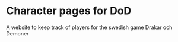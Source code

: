 Character pages for DoD
=============

A website to keep track of players for the swedish game Drakar och Demoner
